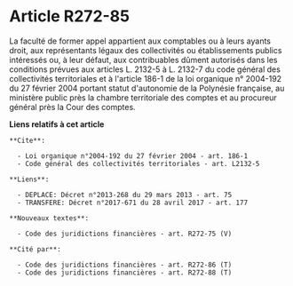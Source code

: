 # Article R272-85

La faculté de former appel appartient aux comptables ou à leurs ayants droit, aux représentants légaux des collectivités ou
établissements publics intéressés ou, à leur défaut, aux contribuables dûment autorisés dans les conditions prévues aux
articles L. 2132-5 à L. 2132-7 du code général des collectivités territoriales et à l'article 186-1 de la loi organique n°
2004-192 du 27 février 2004 portant statut d'autonomie de la Polynésie française, au ministère public près la chambre
territoriale des comptes et au procureur général près la Cour des comptes.

**Liens relatifs à cet article**

	**Cite**:

	  - Loi organique n°2004-192 du 27 février 2004 - art. 186-1
	  - Code général des collectivités territoriales - art. L2132-5

	**Liens**:

	  - DEPLACE: Décret n°2013-268 du 29 mars 2013 - art. 75
	  - TRANSFERE: Décret n°2017-671 du 28 avril 2017 - art. 177

	**Nouveaux textes**:

	  - Code des juridictions financières - art. R272-75 (V)

	**Cité par**:

	  - Code des juridictions financières - art. R272-86 (T)
	  - Code des juridictions financières - art. R272-88 (T)
